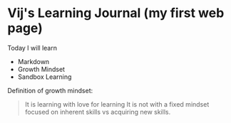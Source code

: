 # Vij's Learning Journal (my first web page)

Today I will learn
- Markdown
- Growth Mindset
- Sandbox Learning

Definition of growth mindset:
> It is learning with love for learning
> It is not with a fixed mindset focused on inherent skills vs acquiring new skills.
